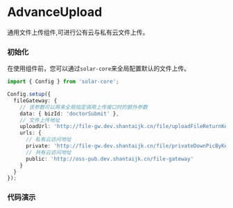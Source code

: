 # AdvanceUpload

通用文件上传组件,可进行公有云与私有云文件上传。

### 初始化

在使用组件前，您可以通过`solar-core`来全局配置默认的文件上传。

```ts
import { Config } from 'solar-core';

Config.setup({
  fileGateway: {
    // 该参数可以用来全局指定调用上传接口时的额外参数
    data: { bizId: 'doctorSubmit' },
    // 文件上传地址
    uploadUrl: 'http://file-gw.dev.shantaijk.cn/file/uploadFileReturnKey',
    urls: {
      // 私有云访问地址
      private: 'http://file-gw.dev.shantaijk.cn/file/privateDownPicByKey',
      // 共有云访问地址
      public: 'http://oss-pub.dev.shantaijk.cn/file-gateway'
    }
  }
});
```

### 代码演示

<AppCodebox 
  console="true"
  src="src/advance-upload/demo/index.basic" 
  title="默认上传" 
  desc="默认上传文件，采用共有云上传。" 
/>

<AppCodebox 
  console="true"
  src="src/advance-upload/demo/index.object" 
  title="图片上传之object" 
  desc="如果在上传图片时，您希望获取到该图片的宽度与高度，则可以指定valueMode为`object`" 
/>

<AppCodebox 
  console="true"
  src="src/advance-upload/demo/index.array" 
  title="图片列表上传" 
  desc="您可以设置maxCount来设置多张图片上传" 
/>

<AppCodebox 
  src="src/advance-upload/demo/index.multiple" 
  title="批量上传" 
  console="true"
  desc="通过设置multiple可以同时选择多张图片上传" 
/>

<AppCodebox 
  console="true"
  src="src/advance-upload/demo/index.select" 
  title="手动上传" 
  desc="通过设置selectOnly来提供选择文件模式，然后进行自定义上传" 
/>

<AppCodebox 
  src="src/advance-upload/demo/index.file" 
  title="支持docx、pptx、xlsx、pdf、文本、图片、视频(mp4)等文件" 
  desc="通过accept指定文件类型" 
/>